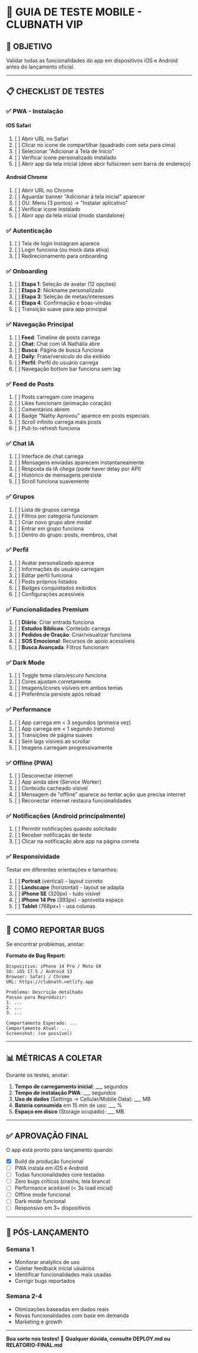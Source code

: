 # 📱 GUIA DE TESTE MOBILE - CLUBNATH VIP

## 🎯 OBJETIVO
Validar todas as funcionalidades do app em dispositivos iOS e Android antes do lançamento oficial.

---

## 📋 CHECKLIST DE TESTES

### ✅ PWA - Instalação

#### iOS Safari
1. [ ] Abrir URL no Safari
2. [ ] Clicar no ícone de compartilhar (quadrado com seta para cima)
3. [ ] Selecionar "Adicionar à Tela de Início"
4. [ ] Verificar ícone personalizado instalado
5. [ ] Abrir app da tela inicial (deve abrir fullscreen sem barra de endereço)

#### Android Chrome
1. [ ] Abrir URL no Chrome
2. [ ] Aguardar banner "Adicionar à tela inicial" aparecer
3. [ ] OU: Menu (3 pontos) → "Instalar aplicativo"
4. [ ] Verificar ícone instalado
5. [ ] Abrir app da tela inicial (modo standalone)

### ✅ Autenticação
1. [ ] Tela de login Instagram aparece
2. [ ] Login funciona (ou mock data ativa)
3. [ ] Redirecionamento para onboarding

### ✅ Onboarding
1. [ ] **Etapa 1**: Seleção de avatar (12 opções)
2. [ ] **Etapa 2**: Nickname personalizado
3. [ ] **Etapa 3**: Seleção de metas/interesses
4. [ ] **Etapa 4**: Confirmação e boas-vindas
5. [ ] Transição suave para app principal

### ✅ Navegação Principal
1. [ ] **Feed**: Timeline de posts carrega
2. [ ] **Chat**: Chat com IA Nathália abre
3. [ ] **Busca**: Página de busca funciona
4. [ ] **Daily**: Frase/versículo do dia exibido
5. [ ] **Perfil**: Perfil do usuário carrega
6. [ ] Navegação bottom bar funciona sem lag

### ✅ Feed de Posts
1. [ ] Posts carregam com imagens
2. [ ] Likes funcionam (animação coração)
3. [ ] Comentários abrem
4. [ ] Badge "Nathy Aprovou" aparece em posts especiais
5. [ ] Scroll infinito carrega mais posts
6. [ ] Pull-to-refresh funciona

### ✅ Chat IA
1. [ ] Interface de chat carrega
2. [ ] Mensagens enviadas aparecem instantaneamente
3. [ ] Resposta da IA chega (pode haver delay por API)
4. [ ] Histórico de mensagens persiste
5. [ ] Scroll funciona suavemente

### ✅ Grupos
1. [ ] Lista de grupos carrega
2. [ ] Filtros por categoria funcionam
3. [ ] Criar novo grupo abre modal
4. [ ] Entrar em grupo funciona
5. [ ] Dentro do grupo: posts, membros, chat

### ✅ Perfil
1. [ ] Avatar personalizado aparece
2. [ ] Informações do usuário carregam
3. [ ] Editar perfil funciona
4. [ ] Posts próprios listados
5. [ ] Badges conquistados exibidos
6. [ ] Configurações acessíveis

### ✅ Funcionalidades Premium
1. [ ] **Diário**: Criar entrada funciona
2. [ ] **Estudos Bíblicos**: Conteúdo carrega
3. [ ] **Pedidos de Oração**: Criar/visualizar funciona
4. [ ] **SOS Emocional**: Recursos de apoio acessíveis
5. [ ] **Busca Avançada**: Filtros funcionam

### ✅ Dark Mode
1. [ ] Toggle tema claro/escuro funciona
2. [ ] Cores ajustam corretamente
3. [ ] Imagens/ícones visíveis em ambos temas
4. [ ] Preferência persiste após reload

### ✅ Performance
1. [ ] App carrega em < 3 segundos (primeira vez)
2. [ ] App carrega em < 1 segundo (retorno)
3. [ ] Transições de página suaves
4. [ ] Sem lags visíveis ao scrollar
5. [ ] Imagens carregam progressivamente

### ✅ Offline (PWA)
1. [ ] Desconectar internet
2. [ ] App ainda abre (Service Worker)
3. [ ] Conteúdo cacheado visível
4. [ ] Mensagem de "offline" aparece ao tentar ação que precisa internet
5. [ ] Reconectar internet restaura funcionalidades

### ✅ Notificações (Android principalmente)
1. [ ] Permitir notificações quando solicitado
2. [ ] Receber notificação de teste
3. [ ] Clicar na notificação abre app na página correta

### ✅ Responsividade
Testar em diferentes orientações e tamanhos:
1. [ ] **Portrait** (vertical) - layout correto
2. [ ] **Landscape** (horizontal) - layout se adapta
3. [ ] **iPhone SE** (320px) - tudo visível
4. [ ] **iPhone 14 Pro** (393px) - aproveita espaço
5. [ ] **Tablet** (768px+) - usa colunas

---

## 🐛 COMO REPORTAR BUGS

Se encontrar problemas, anotar:

**Formato de Bug Report:**
```
Dispositivo: iPhone 14 Pro / Moto G9
SO: iOS 17.5 / Android 13
Browser: Safari / Chrome
URL: https://clubnath.netlify.app

Problema: Descrição detalhada
Passos para Reproduzir:
1. ...
2. ...
3. ...

Comportamento Esperado: ...
Comportamento Atual: ...
Screenshot: (se possível)
```

---

## 📊 MÉTRICAS A COLETAR

Durante os testes, anotar:

1. **Tempo de carregamento inicial**: ___ segundos
2. **Tempo de instalação PWA**: ___ segundos
3. **Uso de dados** (Settings → Cellular/Mobile Data): ___ MB
4. **Bateria consumida** em 15 min de uso: ___ %
5. **Espaço em disco** (Storage ocupado): ___ MB

---

## ✅ APROVAÇÃO FINAL

O app está pronto para lançamento quando:

- [x] Build de produção funcional
- [ ] PWA instala em iOS e Android
- [ ] Todas funcionalidades core testadas
- [ ] Zero bugs críticos (crashs, tela branca)
- [ ] Performance aceitável (< 3s load inicial)
- [ ] Offline mode funcional
- [ ] Dark mode funcional
- [ ] Responsivo em 3+ dispositivos

---

## 🚀 PÓS-LANÇAMENTO

### Semana 1
- Monitorar analytics de uso
- Coletar feedback inicial usuários
- Identificar funcionalidades mais usadas
- Corrigir bugs reportados

### Semana 2-4
- Otimizações baseadas em dados reais
- Novas funcionalidades com base em demanda
- Marketing e growth

---

**Boa sorte nos testes! 🎉**
**Qualquer dúvida, consulte DEPLOY.md ou RELATORIO-FINAL.md**
